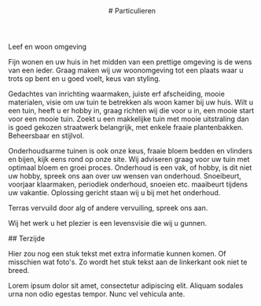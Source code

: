 <article class="regular">
<header>
# Particulieren
</header>
<section>
Leef en woon omgeving

Fijn wonen en uw huis in het midden van een prettige omgeving is de wens van een ieder. Graag maken wij uw woonomgeving tot een plaats waar u trots op bent en u goed voelt, keus van styling.

Gedachtes van inrichting waarmaken, juiste erf afscheiding, mooie materialen, visie om uw tuin te betrekken als woon kamer bij uw huis. Wilt u een tuin, heeft u er hobby in, graag richten wij die voor u in, een mooie start voor een mooie tuin. Zoekt u een makkelijke tuin met mooie uitstraling dan is goed gekozen straatwerk belangrijk, met enkele fraaie plantenbakken. Beheersbaar en stijlvol.

Onderhoudsarme tuinen is ook onze keus, fraaie bloem bedden en vlinders en bijen, kijk eens rond op onze site. Wij adviseren graag voor uw tuin met optimaal bloem en groei proces. Onderhoud is een vak, of hobby, is dit niet uw hobby, spreek ons aan over uw wensen van onderhoud. Snoeibeurt, voorjaar klaarmaken, periodiek onderhoud, snoeien etc. maaibeurt tijdens uw vakantie. Oplossing gericht staan wij u bij met het onderhoud.

Terras vervuild door alg of andere vervuiling, spreek ons aan.

Wij het werk u het plezier is een levensvisie die wij u gunnen.
</section>
</article>
<aside>
## Terzijde

Hier zou nog een stuk tekst met extra informatie kunnen komen. Of misschien wat foto's. Zo wordt het stuk tekst aan de linkerkant ook niet te breed.

Lorem ipsum dolor sit amet, consectetur adipiscing elit. Aliquam sodales urna non odio egestas tempor. Nunc vel vehicula ante.
</aside>